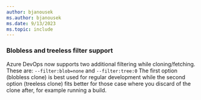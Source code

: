 ```yaml
---
author: bjanousek
ms.author: bjanousek
ms.date: 9/13/2023
ms.topic: include
---
```


### Blobless and treeless filter support

Azure DevOps now supports two additional filtering while cloning/fetching. These are:
`--filter:blob=none`
and
`--filter:tree:0`
The first option (blobless clone) is best used for regular development while the second option (treeless clone) fits better for those case where you discard of the clone after, for example running a build.
